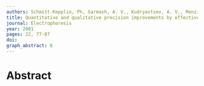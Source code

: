 ```yaml
---
authors: Schmitt-Kopplin, Ph, Garmash, A. V., Kudryavtsev, A. V., Menzinger, F., Perminova, I. V., Hertkorn, N., Freitag, D., Petrosyan, V. S., Kettrup, A.
title: Quantitative and qualitative precision improvements by effective mobility-scale data transformation in capillary electrophoresis analysis
journal: Electrophoresis
year: 2001
pages: 22, 77-87
doi: 
graph_abstract: 0
---
```


# Abstract 

 